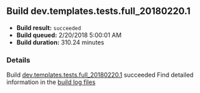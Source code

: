 ## Build dev.templates.tests.full_20180220.1
- **Build result:** `succeeded`
- **Build queued:** 2/20/2018 5:00:01 AM
- **Build duration:** 310.24 minutes
### Details
Build [dev.templates.tests.full_20180220.1](https://winappstudio.visualstudio.com/web/build.aspx?pcguid=a4ef43be-68ce-4195-a619-079b4d9834c2&builduri=vstfs%3a%2f%2f%2fBuild%2fBuild%2f25063) succeeded
Find detailed information in the [build log files](https://uwpctdiags.blob.core.windows.net/buildlogs/dev.templates.tests.full_20180220.1_logs.zip)
